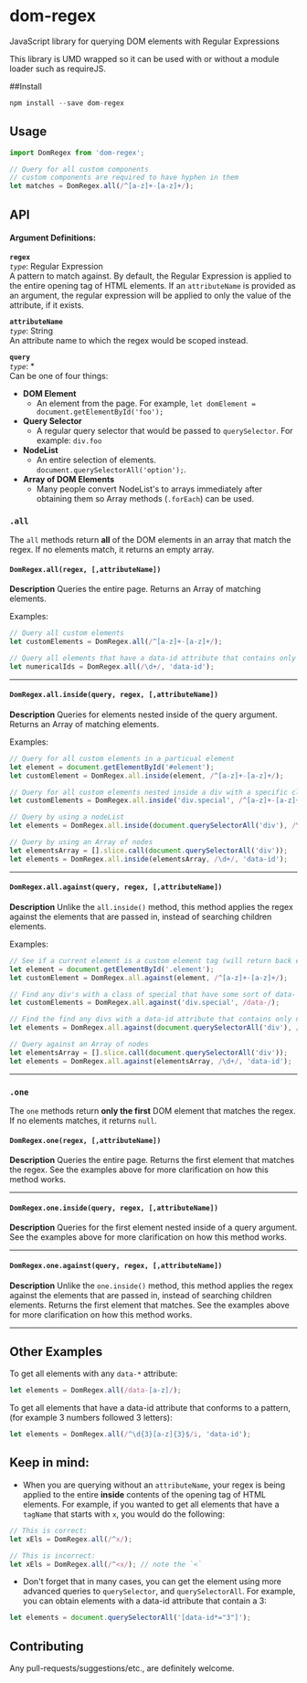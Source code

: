 # dom-regex
JavaScript library for querying DOM elements with Regular Expressions

This library is UMD wrapped so it can be used with or without a module loader such as requireJS.

##Install
```javascript
npm install --save dom-regex
```

## Usage
```javascript
import DomRegex from 'dom-regex';

// Query for all custom components
// custom components are required to have hyphen in them
let matches = DomRegex.all(/^[a-z]+-[a-z]+/);
```

## API

#### Argument Definitions:

 **`regex`**  
 _`type`_: Regular Expression  
 A pattern to match against. By default, the Regular Expression is applied to the entire opening tag of HTML elements.
 If an `attributeName` is provided as an argument, the regular expression will be applied to only the value of the
 attribute, if it exists.
 
 **`attributeName`**  
 _`type`_: String  
 An attribute name to which the regex would be scoped instead.
 
 **`query`**  
 _`type`_: *  
 Can be one of four things:
 * **DOM Element**
   - An element from the page. For example, `let domElement = document.getElementById('foo');`
 * **Query Selector**
   - A regular query selector that would be passed to `querySelector`. For example: `div.foo`
 * **NodeList**
   - An entire selection of elements. `document.querySelectorAll('option');`.
 * **Array of DOM Elements**
   - Many people convert NodeList's to arrays immediately after obtaining them so Array methods (`.forEach`) can be used.
   
### `.all`
The `all` methods return **all** of the DOM elements in an array that match the regex. If no elements match, it returns
an empty array.

#### `DomRegex.all(regex, [,attributeName])`
**Description** Queries the entire page. Returns an Array of matching elements.

Examples:
```javascript
// Query all custom elements
let customElements = DomRegex.all(/^[a-z]+-[a-z]+/);

// Query all elements that have a data-id attribute that contains only numbers
let numericalIds = DomRegex.all(/\d+/, 'data-id');
```

---

#### `DomRegex.all.inside(query, regex, [,attributeName])`
**Description** Queries for elements nested inside of the query argument. Returns an Array of matching elements.

Examples: 
```javascript
// Query for all custom elements in a particual element
let element = document.getElementById('#element');
let customElement = DomRegex.all.inside(element, /^[a-z]+-[a-z]+/);

// Query for all custom elements nested inside a div with a specific classname
let customElements = DomRegex.all.inside('div.special', /^[a-z]+-[a-z]+/);

// Query by using a nodeList
let elements = DomRegex.all.inside(document.querySelectorAll('div'), /\d+/, 'data-id');

// Query by using an Array of nodes
let elementsArray = [].slice.call(document.querySelectorAll('div'));
let elements = DomRegex.all.inside(elementsArray, /\d+/, 'data-id');
```

---

#### `DomRegex.all.against(query, regex, [,attributeName])`
**Description** Unlike the `all.inside()` method, this method applies the regex against the elements that are passed in,
instead of searching children elements.

Examples: 
```javascript
// See if a current element is a custom element tag (will return back empty array if not)
let element = document.getElementById('.element');
let customElement = DomRegex.all.against(element, /^[a-z]+-[a-z]+/);

// Find any div's with a class of special that have some sort of data- attribute
let customElements = DomRegex.all.against('div.special', /data-/);

// Find the find any divs with a data-id attribute that contains only numbers
let elements = DomRegex.all.against(document.querySelectorAll('div'), /\d+/, 'data-id');

// Query against an Array of nodes
let elementsArray = [].slice.call(document.querySelectorAll('div'));
let elements = DomRegex.all.against(elementsArray, /\d+/, 'data-id');
```

---

### `.one`
The `one` methods return **only the first** DOM element that matches the regex. If no elements matches, it returns `null`.

#### `DomRegex.one(regex, [,attributeName])`
**Description** Queries the entire page. Returns the first element that matches the regex. See the examples above for
more clarification on how this method works.

---

#### `DomRegex.one.inside(query, regex, [,attributeName])`
**Description** Queries for the first element nested inside of a query argument. See the examples above for more
clarification on how this method works.

---

#### `DomRegex.one.against(query, regex, [,attributeName])`
**Description** Unlike the `one.inside()` method, this method applies the regex against the elements that are passed in,
instead of searching children elements. Returns the first element that matches. See the examples above for more
clarification on how this method works.

---

## Other Examples

To get all elements with any `data-*` attribute:

```javascript
let elements = DomRegex.all(/data-[a-z]/);
```

To get all elements that have a data-id attribute that conforms to a pattern, (for example 3 numbers followed 3 letters):
```javascript
let elements = DomRegex.all(/^\d{3}[a-z]{3}$/i, 'data-id');
```

## Keep in mind:
* When you are querying without an `attributeName`, your regex is being applied to the entire **inside** contents of the
opening tag of HTML elements. For example, if you wanted to get all elements that have a `tagName` that starts with `x`,
you would do the following:

```javascript
// This is correct:
let xEls = DomRegex.all(/^x/);

// This is incorrect:
let xEls = DomRegex.all(/^<x/); // note the `<`
```

* Don't forget that in many cases, you can get the element using more advanced queries to `querySelector`, and
`querySelectorAll`. For example, you can obtain elements with a data-id attribute that contain a 3:  

```javascript
let elements = document.querySelectorAll('[data-id*="3"]');
```

## Contributing
Any pull-requests/suggestions/etc., are definitely welcome.
